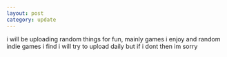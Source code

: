 ```yaml
---
layout: post
category: update
---
```


i will be uploading random things for fun, mainly games i enjoy and random indie games i find
i will try to upload daily but if i dont then im sorry
